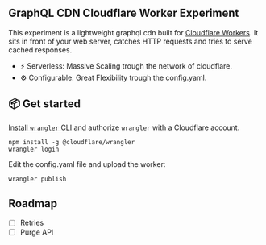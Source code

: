 ## GraphQL CDN Cloudflare Worker Experiment

This experiment is a lightweight graphql cdn built for [Cloudflare Workers](https://workers.cloudflare.com). It sits in front of your web server, catches HTTP requests and tries to serve cached responses.

- ⚡ Serverless: Massive Scaling trough the network of cloudflare.
- ⚙️ Configurable: Great Flexibility trough the config.yaml.

## 📦 Get started

[Install `wrangler` CLI](https://github.com/cloudflare/wrangler#installation) and authorize `wrangler` with a Cloudflare account.

```console
npm install -g @cloudflare/wrangler
wrangler login
```

Edit the config.yaml file and upload the worker:

```console
wrangler publish
```

## Roadmap

- [ ] Retries
- [ ] Purge API
